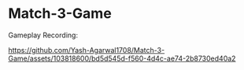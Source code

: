 # Match-3-Game
Gameplay Recording:


https://github.com/Yash-Agarwal1708/Match-3-Game/assets/103818600/bd5d545d-f560-4d4c-ae74-2b8730ed40a2

